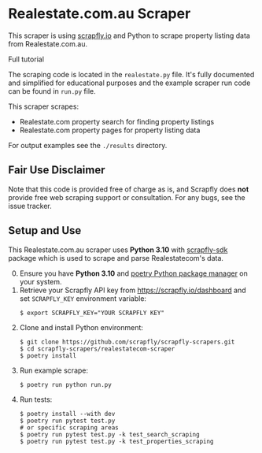 # Realestate.com.au Scraper

This scraper is using [scrapfly.io](https://scrapfly.io/) and Python to scrape property listing data from Realestate.com.au. 

Full tutorial  

The scraping code is located in the `realestate.py` file. It's fully documented and simplified for educational purposes and the example scraper run code can be found in `run.py` file.

This scraper scrapes:
- Realestate.com property search for finding property listings
- Realestate.com property pages for property listing data

For output examples see the `./results` directory.

## Fair Use Disclaimer

Note that this code is provided free of charge as is, and Scrapfly does __not__ provide free web scraping support or consultation. For any bugs, see the issue tracker.

## Setup and Use

This Realestate.com.au scraper uses __Python 3.10__ with [scrapfly-sdk](https://pypi.org/project/scrapfly-sdk/) package which is used to scrape and parse Realestatecom's data.

0. Ensure you have __Python 3.10__ and [poetry Python package manager](https://python-poetry.org/docs/#installation) on your system.
1. Retrieve your Scrapfly API key from <https://scrapfly.io/dashboard> and set `SCRAPFLY_KEY` environment variable:
    ```shell
    $ export SCRAPFLY_KEY="YOUR SCRAPFLY KEY"
    ```
2. Clone and install Python environment:
    ```shell
    $ git clone https://github.com/scrapfly/scrapfly-scrapers.git
    $ cd scrapfly-scrapers/realestatecom-scraper
    $ poetry install
    ```
3. Run example scrape:
    ```shell
    $ poetry run python run.py
    ```
4. Run tests:
    ```shell
    $ poetry install --with dev
    $ poetry run pytest test.py
    # or specific scraping areas
    $ poetry run pytest test.py -k test_search_scraping
    $ poetry run pytest test.py -k test_properties_scraping
    ```